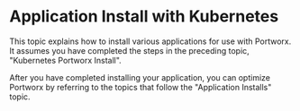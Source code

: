 # Application Install with Kubernetes

This topic explains how to install various applications for use with Portworx. It assumes you have completed the steps in the preceding topic, "Kubernetes Portworx Install".

After you have completed installing your application, you can optimize Portworx by referring to the topics that follow the "Application Installs" topic.

